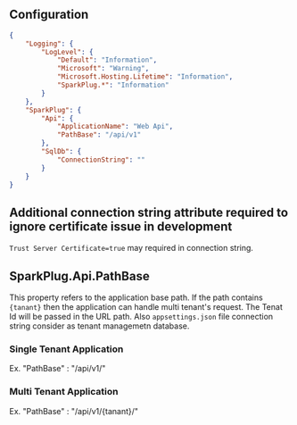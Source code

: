 

## Configuration

```json
{
    "Logging": {
        "LogLevel": {
            "Default": "Information",
            "Microsoft": "Warning",
            "Microsoft.Hosting.Lifetime": "Information",
            "SparkPlug.*": "Information"
        }
    },
    "SparkPlug": {
        "Api": {
            "ApplicationName": "Web Api",
            "PathBase": "/api/v1"
        },
        "SqlDb": {
            "ConnectionString": ""
        }
    }
}
```

## Additional connection string attribute required to ignore certificate issue in development
`Trust Server Certificate=true` may required in connection string.

## SparkPlug.Api.PathBase

This property refers to the application base path. If the path contains `{tanant}` then the application can handle multi tenant's request. The Tenat Id will be passed in the URL path. Also `appsettings.json` file connection string consider as tenant managemetn database.

### Single Tenant Application
Ex. "PathBase" : "/api/v1/"

### Multi Tenant Application
Ex. "PathBase" : "/api/v1/{tanant}/"
